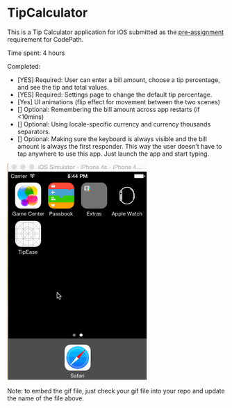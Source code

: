 # TipCalculator

This is a Tip Calculator application for iOS submitted as the [pre-assignment](https://gist.github.com/timothy1ee/7747214) requirement for CodePath.

Time spent: 4 hours

Completed:

* [YES] Required: User can enter a bill amount, choose a tip percentage, and see the tip and total values.
* [YES] Required: Settings page to change the default tip percentage.
* [Yes] UI animations (flip effect for movement between the two scenes)
* [] Optional: Remembering the bill amount across app restarts (if <10mins)
* [] Optional: Using locale-specific currency and currency thousands separators.
* [] Optional: Making sure the keyboard is always visible and the bill amount is always the first responder. This way the user doesn't have to tap anywhere to use this app. Just launch the app and start typing.

![Video Walkthrough](SklarDavid-Tumblr-Assignment01.gif)

Note: to embed the gif file, just check your gif file into your repo and update the name of the file above.
